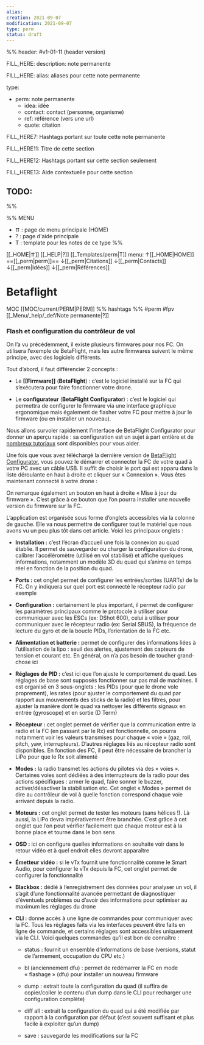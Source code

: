 ```yaml
---
alias:
creation: 2021-09-07
modification: 2021-09-07
type: perm
status: draft
---
```


%%
header: #v1-01-11 (header version)

FILL_HERE:
description: note permanente

FILL_HERE:
alias: aliases pour cette note permanente

type:
- perm: note permanente
  - idea: idée
  - contact: contact (personne, organisme)
  - ref: référence (vers une url)
  - quote: citation

FILL_HERE7:
Hashtags portant sur toute cette note permanente

FILL_HERE11:
Titre de cette section

FILL_HERE12:
Hashtags portant sur cette section seulement

FILL_HERE13:
Aide contextuelle pour cette section

TODO:
- 
%%

%% MENU
- ⇈ : page de menu principale (HOME)
- ? : page d'aide principale
- T : template pour les notes de ce type
%%

[[_HOME|⇈]] [[_HELP|?]] [[_Templates/perm|T]] menu: ↑[[_HOME|HOME]] ==[[_perm|perm]]== ↓[[_perm|Citations]] ↓[[_perm|Contacts]] ↓[[_perm|Idées]] ↓[[_perm|Références]]

# Betaflight
MOC [[MOC/current/PERM|PERM]] %% hashtags %% #perm #fpv [[_Menu/_help/_def/Note permanente|?]]
    
### Flash et configuration du contrôleur de vol

On l’a vu précédemment, il existe plusieurs firmwares pour nos FC. On utilisera l’exemple de BetaFlight, mais les autre firmwares suivent le même principe, avec des logiciels différents.

Tout d’abord, il faut différencier 2 concepts :

-   Le **[[Firmware]]** (**BetaFlight**) : c’est le logiciel installé sur la FC qui s’exécutera pour faire fonctionner votre drone.
    
-   Le **configurateur** (**BetaFlight Configurator**) : c’est le logiciel qui permettra de configurer le firmware via une interface graphique ergonomique mais également de flasher votre FC pour mettre à jour le firmware (ou en installer un nouveau).
    

Nous allons survoler rapidement l’interface de BetaFlight Configurator pour donner un aperçu rapide : sa configuration est un sujet à part entière et de [nombreux tutoriaux](https://www.youtube.com/watch?v=sq5vvs5SU_g&list=PLr-Mb5AXisr8Ccn7yrT0l4dk7Lro8ft4B) sont disponibles pour vous aider.

Une fois que vous avez téléchargé la dernière version de [BetaFlight Configurator](https://github.com/betaflight/betaflight-configurator/releases), vous pouvez le démarrer et connecter la FC de votre quad à votre PC avec un câble USB. Il suffit de choisir le port qui est apparu dans la liste déroulante en haut à droite et cliquer sur « Connexion ». Vous êtes maintenant connecté à votre drone :

On remarque également un bouton en haut à droite « Mise à jour du firmware ». C’est grâce à ce bouton que l’on pourra installer une nouvelle version du firmware sur la FC.

L’application est organisée sous forme d’onglets accessibles via la colonne de gauche. Elle va nous permettre de configurer tout le matériel que nous avons vu un peu plus tôt dans cet article. Voici les principaux onglets :

-   **Installation :** c’est l’écran d’accueil une fois la connexion au quad établie. Il permet de sauvegarder ou charger la configuration du drone, calibrer l’accéléromètre (utilisé en vol stabilisé) et affiche quelques informations, notamment un modèle 3D du quad qui s’anime en temps réel en fonction de la position du quad.
    
-   **Ports :** cet onglet permet de configurer les entrées/sorties (UARTs) de la FC. On y indiquera sur quel port est connecté le récepteur radio par exemple
    
-   **Configuration :** certainement le plus important, il permet de configurer les paramètres principaux comme le protocole à utiliser pour communiquer avec les ESCs (ex: DShot 600), celui à utiliser pour communiquer avec le récepteur radio (ex: Serial SBUS), la fréquence de lecture du gyro et de la boucle PIDs, l’orientation de la FC etc.
    
-   **Alimentation et batterie :** permet de configurer des informations liées à l’utilisation de la lipo : seuil des alertes, ajustement des capteurs de tension et courant etc. En général, on n’a pas besoin de toucher grand-chose ici
    
-   **Réglages de PID :** c’est ici que l’on ajuste le comportement du quad. Les réglages de base sont supposés fonctionner sur pas mal de machines. Il est organisé en 3 sous-onglets : les PIDs (pour que le drone vole proprement), les rates (pour ajuster le comportement du quad par rapport aux mouvements des sticks de la radio) et les filtres, pour ajuster la manière dont le quad va nettoyer les différents signaux en entrée (gyroscope) et en sortie (D Term)
    
-   **Récepteur :** cet onglet permet de vérifier que la communication entre la radio et la FC (en passant par le Rx) est fonctionnelle, on pourra notamment voir les valeurs transmises pour chaque « voie » (gaz, roll, pitch, yaw, interrupteurs). D’autres réglages liés au récepteur radio sont disponibles. En fonction des FC, il peut être nécessaire de brancher la LiPo pour que le Rx soit alimenté
    
-   **Modes :** la radio transmet les actions du pilotes via des « voies ». Certaines voies sont dédiées à des interrupteurs de la radio pour des actions spécifiques : armer le quad, faire sonner le buzzer, activer/désactiver la stabilisation etc. Cet onglet « Modes » permet de dire au contrôleur de vol à quelle fonction correspond chaque voie arrivant depuis la radio.
    
-   **Moteurs :** cet onglet permet de tester les moteurs (sans hélices !). Là aussi, la LiPo devra impérativement être branchée. C’est grâce à cet onglet que l’on peut vérifier facilement que chaque moteur est à la bonne place et tourne dans le bon sens
    
-   **OSD :** ici on configure quelles informations on souhaite voir dans le retour vidéo et à quel endroit elles devront apparaître
    
-   **Émetteur vidéo :** si le vTx fournit une fonctionnalité comme le Smart Audio, pour configurer le vTx depuis la FC, cet onglet permet de configurer la fonctionnalité
    
-   **Blackbox :** dédié à l’enregistrement des données pour analyser un vol, il s’agit d’une fonctionnalité avancée permettant de diagnostiquer d’éventuels problèmes ou d’avoir des informations pour optimiser au maximum les réglages du drone
    
-   **CLI :** donne accès à une ligne de commandes pour communiquer avec la FC. Tous les réglages faits via les interfaces peuvent être faits en ligne de commande, et certains réglages sont accessibles uniquement via le CLI. Voici quelques commandes qu’il est bon de connaître :
    
    -   status : fournit un ensemble d’informations de base (versions, statut de l’armement, occupation du CPU etc.)
        
    -   bl (anciennement dfu) : permet de redémarrer la FC en mode « flashage » (dfu) pour installer un nouveau firmware
        
    -   dump : extrait toute la configuration du quad (il suffira de copier/coller le contenu d’un dump dans le CLI pour recharger une configuration complète)
        
    -   diff all : extrait la configuration du quad qui a été modifiée par rapport à la configuration par défaut (c’est souvent suffisant et plus facile à exploiter qu’un dump)
        
    -   save : sauvegarde les modifications sur la FC
    